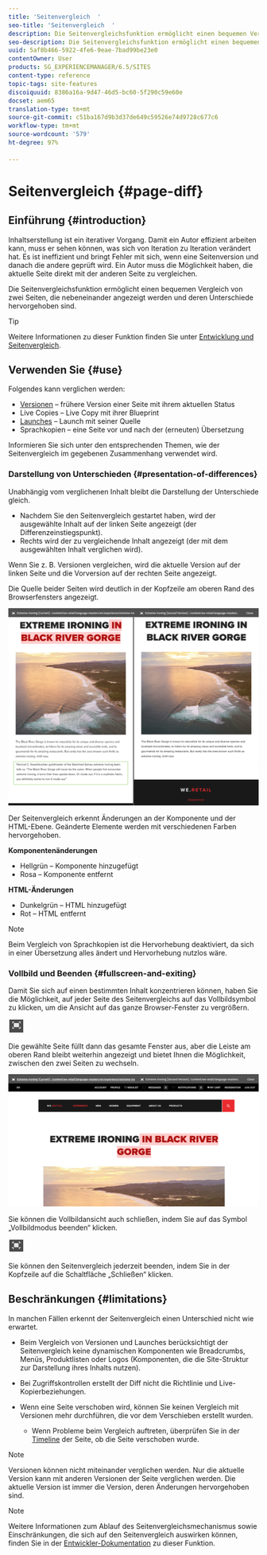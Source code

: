 ```yaml
---
title: 'Seitenvergleich  '
seo-title: 'Seitenvergleich  '
description: Die Seitenvergleichsfunktion ermöglicht einen bequemen Vergleich von zwei Seiten, die nebeneinander angezeigt werden und deren Unterschiede hervorgehoben sind.
seo-description: Die Seitenvergleichsfunktion ermöglicht einen bequemen Vergleich von zwei Seiten, die nebeneinander angezeigt werden und deren Unterschiede hervorgehoben sind.
uuid: 5af8b466-5922-4fe6-9eae-7bad99be23e0
contentOwner: User
products: SG_EXPERIENCEMANAGER/6.5/SITES
content-type: reference
topic-tags: site-features
discoiquuid: 8386a16a-9d47-46d5-bc60-5f290c59e60e
docset: aem65
translation-type: tm+mt
source-git-commit: c51ba167d9b3d37de649c59526e74d9728c677c6
workflow-type: tm+mt
source-wordcount: '579'
ht-degree: 97%

---
```



# Seitenvergleich  {#page-diff}

## Einführung {#introduction}

Inhaltserstellung ist ein iterativer Vorgang. Damit ein Autor effizient arbeiten kann, muss er sehen können, was sich von Iteration zu Iteration verändert hat. Es ist ineffizient und bringt Fehler mit sich, wenn eine Seitenversion und danach die andere geprüft wird. Ein Autor muss die Möglichkeit haben, die aktuelle Seite direkt mit der anderen Seite zu vergleichen.

Die Seitenvergleichsfunktion ermöglicht einen bequemen Vergleich von zwei Seiten, die nebeneinander angezeigt werden und deren Unterschiede hervorgehoben sind.

>[!TIP]
>
>Weitere Informationen zu dieser Funktion finden Sie unter [Entwicklung und Seitenvergleich](/help/sites-developing/pagediff.md#operation-details).

## Verwenden Sie {#use}

Folgendes kann verglichen werden:

* [Versionen](/help/sites-authoring/working-with-page-versions.md#comparing-a-version-with-current-page) – frühere Version einer Seite mit ihrem aktuellen Status
* [](/help/sites-administering/msm-livecopy.md#comparing-a-live-copy-page-with-a-blueprint-page)Live Copies – Live Copy mit ihrer Blueprint
* [Launches](/help/sites-authoring/launches-editing.md#comparing-a-launch-page-to-its-source-page) – Launch mit seiner Quelle
* [](/help/sites-administering/tc-manage.md#comparing-language-copies)Sprachkopien – eine Seite vor und nach der (erneuten) Übersetzung

Informieren Sie sich unter den entsprechenden Themen, wie der Seitenvergleich im gegebenen Zusammenhang verwendet wird.

### Darstellung von Unterschieden   {#presentation-of-differences}

Unabhängig vom verglichenen Inhalt bleibt die Darstellung der Unterschiede gleich.

* Nachdem Sie den Seitenvergleich gestartet haben, wird der ausgewählte Inhalt auf der linken Seite angezeigt (der Differenzeinstiegspunkt).
* Rechts wird der zu vergleichende Inhalt angezeigt (der mit dem ausgewählten Inhalt verglichen wird).

Wenn Sie z. B. Versionen vergleichen, wird die aktuelle Version auf der linken Seite und die Vorversion auf der rechten Seite angezeigt.

Die Quelle beider Seiten wird deutlich in der Kopfzeile am oberen Rand des Browserfensters angezeigt.

![chlimage_1-109](assets/chlimage_1-109.png)

Der Seitenvergleich erkennt Änderungen an der Komponente und der HTML-Ebene. Geänderte Elemente werden mit verschiedenen Farben hervorgehoben.

**Komponentenänderungen**

* Hellgrün – Komponente hinzugefügt
* Rosa – Komponente entfernt

**HTML-Änderungen** 

* Dunkelgrün – HTML hinzugefügt
* Rot – HTML entfernt

>[!NOTE]
>
>Beim Vergleich von Sprachkopien ist die Hervorhebung deaktiviert, da sich in einer Übersetzung alles ändert und Hervorhebung nutzlos wäre.

### Vollbild und Beenden    {#fullscreen-and-exiting}

Damit Sie sich auf einen bestimmten Inhalt konzentrieren können, haben Sie die Möglichkeit, auf jeder Seite des Seitenvergleichs auf das Vollbildsymbol zu klicken, um die Ansicht auf das ganze Browser-Fenster zu vergrößern.

![](do-not-localize/chlimage_1-18.png)

Die gewählte Seite füllt dann das gesamte Fenster aus, aber die Leiste am oberen Rand bleibt weiterhin angezeigt und bietet Ihnen die Möglichkeit, zwischen den zwei Seiten zu wechseln.

![chlimage_1-110](assets/chlimage_1-110.png)

Sie können die Vollbildansicht auch schließen, indem Sie auf das Symbol „Vollbildmodus beenden“ klicken.

![](do-not-localize/chlimage_1-19.png)

Sie können den Seitenvergleich jederzeit beenden, indem Sie in der Kopfzeile auf die Schaltfläche „Schließen“ klicken.

## Beschränkungen {#limitations}

In manchen Fällen erkennt der Seitenvergleich einen Unterschied nicht wie erwartet.

* Beim Vergleich von Versionen und Launches berücksichtigt der Seitenvergleich keine dynamischen Komponenten wie Breadcrumbs, Menüs, Produktlisten oder Logos (Komponenten, die die Site-Struktur zur Darstellung ihres Inhalts nutzen).
* Bei Zugriffskontrollen erstellt der Diff nicht die Richtlinie und Live-Kopierbeziehungen.
* Wenn eine Seite verschoben wird, können Sie keinen Vergleich mit Versionen mehr durchführen, die vor dem Verschieben erstellt wurden.

   * Wenn Probleme beim Vergleich auftreten, überprüfen Sie in der [Timeline](/help/sites-authoring/basic-handling.md#timeline) der Seite, ob die Seite verschoben wurde.

>[!NOTE]
>
>Versionen können nicht miteinander verglichen werden. Nur die aktuelle Version kann mit anderen Versionen der Seite verglichen werden. Die aktuelle Version ist immer die Version, deren Änderungen hervorgehoben sind.

>[!NOTE]
>
>Weitere Informationen zum Ablauf des Seitenvergleichsmechanismus sowie Einschränkungen, die sich auf den Seitenvergleich auswirken können, finden Sie in der [Entwickler-Dokumentation](/help/sites-developing/pagediff.md) zu dieser Funktion. 
